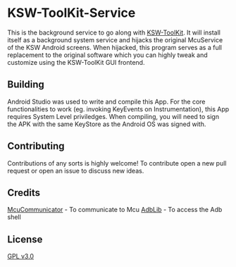 # KSW-ToolKit-Service

This is the background service to go along with [KSW-ToolKit](https://github.com/Snaggly/KSW-ToolKit). It will install itself as a background system service and hijacks the original McuService of the KSW Android screens. When hijacked, this program serves as a full replacement to the original software which you can highly tweak and customize using the KSW-ToolKit GUI frontend.


## Building

Android Studio was used to write and compile this App. For the core functionalities to work (eg. invoking KeyEvents on Instrumentation), this App requires System Level priviledges. When compiling, you will need to sign the APK with the same KeyStore as the Android OS was signed with.

## Contributing

Contributions of any sorts is highly welcome! To contribute open a new pull request or open an issue to discuss new ideas.

## Credits

[McuCommunicator](https://github.com/KswCarProject/McuCommunicator) - To communicate to Mcu
[AdbLib](https://github.com/cgutman/AdbLib) - To access the Adb shell

## License

[GPL v3.0](https://choosealicense.com/licenses/gpl-3.0/)
